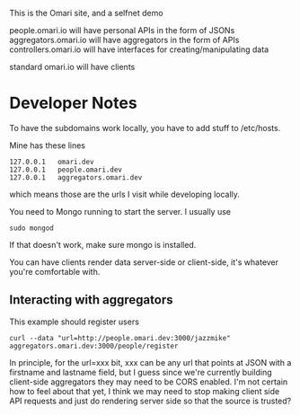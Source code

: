 
This is the Omari site, and a selfnet demo

people.omari.io will have personal APIs in the form of JSONs  
aggregators.omari.io will have aggregators in the form of APIs  
controllers.omari.io will have interfaces for creating/manipulating data  

standard omari.io will have clients

# Developer Notes

To have the subdomains work locally, you have to add stuff to /etc/hosts.

Mine has these lines

```
127.0.0.1	omari.dev
127.0.0.1	people.omari.dev
127.0.0.1	aggregators.omari.dev
```

which means those are the urls I visit while developing locally.

You need to Mongo running to start the server. I usually use

```
sudo mongod
```

If that doesn't work, make sure mongo is installed.

You can have clients render data server-side or client-side, it's whatever you're comfortable with.


## Interacting with aggregators

This example should register users

```
curl --data "url=http://people.omari.dev:3000/jazzmike" aggregators.omari.dev:3000/people/register
```

In principle, for the url=xxx bit, xxx can be any url that points at JSON with a firstname and lastname field, but I guess since we're currently building client-side aggregators they may need to be CORS enabled.  I'm not certain how to feel about that yet, I think we may need to stop making client side API requests and just do rendering server side so that the source is trusted?
